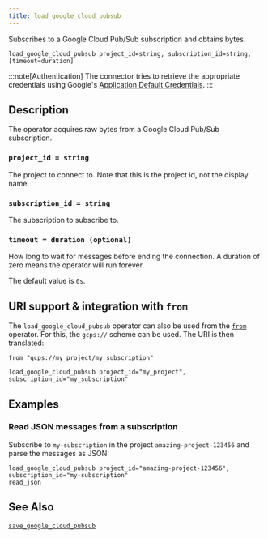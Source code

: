 ```yaml
---
title: load_google_cloud_pubsub
---
```


Subscribes to a Google Cloud Pub/Sub subscription and obtains bytes.

```tql
load_google_cloud_pubsub project_id=string, subscription_id=string, [timeout=duration]
```

:::note[Authentication]
The connector tries to retrieve the appropriate credentials using Google's
[Application Default Credentials](https://google.aip.dev/auth/4110).
:::

## Description

The operator acquires raw bytes from a Google Cloud Pub/Sub subscription.

### `project_id = string`

The project to connect to. Note that this is the project id, not the display name.

### `subscription_id = string`

The subscription to subscribe to.

### `timeout = duration (optional)`

How long to wait for messages before ending the connection. A duration of zero
means the operator will run forever.

The default value is `0s`.

## URI support & integration with `from`

The `load_google_cloud_pubsub` operator can also be used from the [`from`](/reference/operators/from)
operator. For this, the `gcps://` scheme can be used. The URI is then translated:

```tql
from "gcps://my_project/my_subscription"
```
```tql
load_google_cloud_pubsub project_id="my_project", subscription_id="my_subscription"
```

## Examples

### Read JSON messages from a subscription

Subscribe to `my-subscription` in the project `amazing-project-123456` and parse
the messages as JSON:

```tql
load_google_cloud_pubsub project_id="amazing-project-123456", subscription_id="my-subscription"
read_json
```

## See Also

[`save_google_cloud_pubsub`](/reference/operators/save_google_cloud_pubsub)
